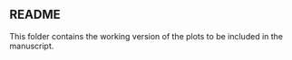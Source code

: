 ## README 

This folder contains the working version of the plots to be included in the manuscript. 
